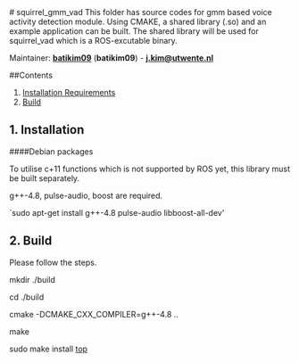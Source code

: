 <a id="top"/> 
# squirrel_gmm_vad
This folder has source codes for gmm based voice activity detection module. Using CMAKE, a shared library (.so) and an example application can be built. The shared library will be used for squirrel_vad which is a ROS-excutable binary.

Maintainer: [**batikim09**](https://github.com/**github-user**/) (**batikim09**) - **j.kim@utwente.nl**

##Contents
1. <a href="#1--installation-requirements">Installation Requirements</a>
2. <a href="#2--build">Build</a>

## 1. Installation <a id="1--installation-requirements"/>
####Debian packages

To utilise c+11 functions which is not supported by ROS yet, this library must be built separately.

g++-4.8, pulse-audio, boost are required.

`sudo apt-get install g++-4.8 pulse-audio libboost-all-dev'

## 2. Build <a id="2--build"/>

Please follow the steps.
 
mkdir ./build

cd ./build

cmake -DCMAKE_CXX_COMPILER=g++-4.8 ..

make

sudo make install
<a href="#top">top</a>
